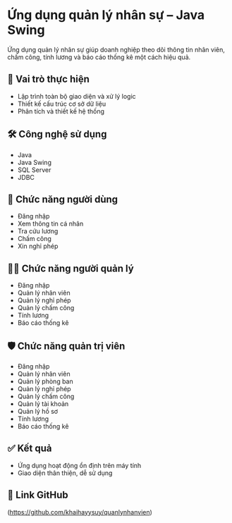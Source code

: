 # Ứng dụng quản lý nhân sự – Java Swing

Ứng dụng quản lý nhân sự giúp doanh nghiệp theo dõi thông tin nhân viên, chấm công, tính lương và báo cáo thống kê một cách hiệu quả.

## 📌 Vai trò thực hiện
- Lập trình toàn bộ giao diện và xử lý logic
- Thiết kế cấu trúc cơ sở dữ liệu
- Phân tích và thiết kế hệ thống

## 🛠️ Công nghệ sử dụng
- Java
- Java Swing
- SQL Server
- JDBC

## 👤 Chức năng người dùng
- Đăng nhập
- Xem thông tin cá nhân
- Tra cứu lương
- Chấm công
- Xin nghỉ phép

## 👨‍💼 Chức năng người quản lý
- Đăng nhập
- Quản lý nhân viên
- Quản lý nghỉ phép
- Quản lý chấm công
- Tính lương
- Báo cáo thống kê

## 🛡️ Chức năng quản trị viên
- Đăng nhập
- Quản lý nhân viên
- Quản lý phòng ban
- Quản lý nghỉ phép
- Quản lý chấm công
- Quản lý tài khoản
- Quản lý hồ sơ
- Tính lương
- Báo cáo thống kê

## ✅ Kết quả
- Ứng dụng hoạt động ổn định trên máy tính
- Giao diện thân thiện, dễ sử dụng

## 🔗 Link GitHub
(https://github.com/khaihayysuy/quanlynhanvien)

